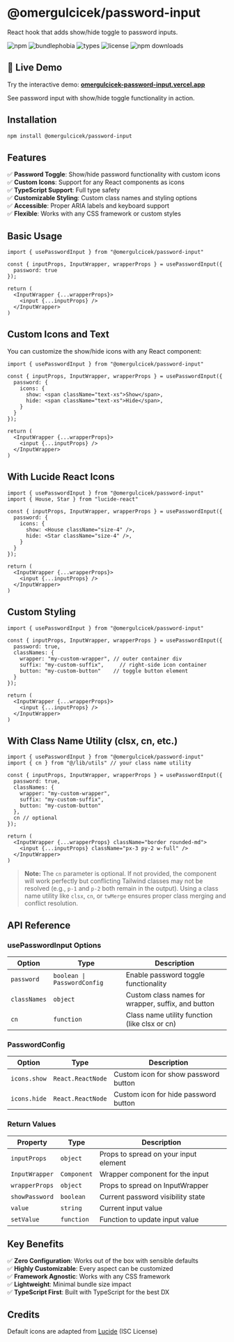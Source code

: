 # @omergulcicek/password-input

React hook that adds show/hide toggle to password inputs.

![npm](https://img.shields.io/npm/v/@omergulcicek/password-input)
![bundlephobia](https://img.shields.io/bundlephobia/minzip/@omergulcicek/password-input)
![types](https://img.shields.io/npm/types/@omergulcicek/password-input)
![license](https://img.shields.io/npm/l/@omergulcicek/password-input)
![npm downloads](https://img.shields.io/npm/dw/@omergulcicek/password-input)

## 🚀 Live Demo

Try the interactive demo: **[omergulcicek-password-input.vercel.app](https://omergulcicek-password-input.vercel.app/)**

See password input with show/hide toggle functionality in action.

## Installation

```bash
npm install @omergulcicek/password-input
```

## Features

✅ **Password Toggle**: Show/hide password functionality with custom icons  
✅ **Custom Icons**: Support for any React components as icons  
✅ **TypeScript Support**: Full type safety  
✅ **Customizable Styling**: Custom class names and styling options  
✅ **Accessible**: Proper ARIA labels and keyboard support  
✅ **Flexible**: Works with any CSS framework or custom styles  

## Basic Usage

```tsx
import { usePasswordInput } from "@omergulcicek/password-input"

const { inputProps, InputWrapper, wrapperProps } = usePasswordInput({
  password: true
});

return (
  <InputWrapper {...wrapperProps}>
    <input {...inputProps} />
  </InputWrapper>
)
```

## Custom Icons and Text

You can customize the show/hide icons with any React component:

```tsx
import { usePasswordInput } from "@omergulcicek/password-input"

const { inputProps, InputWrapper, wrapperProps } = usePasswordInput({
  password: {
    icons: {
      show: <span className="text-xs">Show</span>,
      hide: <span className="text-xs">Hide</span>,
    }
  }
});

return (
  <InputWrapper {...wrapperProps}>
    <input {...inputProps} />
  </InputWrapper>
)
```

## With Lucide React Icons

```tsx
import { usePasswordInput } from "@omergulcicek/password-input"
import { House, Star } from "lucide-react"

const { inputProps, InputWrapper, wrapperProps } = usePasswordInput({
  password: {
    icons: {
      show: <House className="size-4" />,
      hide: <Star className="size-4" />,
    }
  }
});

return (
  <InputWrapper {...wrapperProps}>
    <input {...inputProps} />
  </InputWrapper>
)
```

## Custom Styling

```tsx
import { usePasswordInput } from "@omergulcicek/password-input"

const { inputProps, InputWrapper, wrapperProps } = usePasswordInput({
  password: true,
  classNames: {
    wrapper: "my-custom-wrapper", // outer container div
    suffix: "my-custom-suffix",     // right-side icon container
    button: "my-custom-button"    // toggle button element
  }
});

return (
  <InputWrapper {...wrapperProps}>
    <input {...inputProps} />
  </InputWrapper>
)
```

## With Class Name Utility (clsx, cn, etc.)

```tsx
import { usePasswordInput } from "@omergulcicek/password-input"
import { cn } from "@/lib/utils" // your class name utility

const { inputProps, InputWrapper, wrapperProps } = usePasswordInput({
  password: true,
  classNames: {
    wrapper: "my-custom-wrapper",
    suffix: "my-custom-suffix", 
    button: "my-custom-button"
  },
  cn // optional
});

return (
  <InputWrapper {...wrapperProps} className="border rounded-md">
    <input {...inputProps} className="px-3 py-2 w-full" />
  </InputWrapper>
)
```

> **Note:** The `cn` parameter is optional. If not provided, the component will work perfectly but conflicting Tailwind classes may not be resolved (e.g., `p-1` and `p-2` both remain in the output). Using a class name utility like `clsx`, `cn`, or `twMerge` ensures proper class merging and conflict resolution.

## API Reference

### usePasswordInput Options

| Option | Type | Description |
|--------|------|-------------|
| `password` | `boolean \| PasswordConfig` | Enable password toggle functionality |
| `classNames` | `object` | Custom class names for wrapper, suffix, and button |
| `cn` | `function` | Class name utility function (like clsx or cn) |

### PasswordConfig

| Option | Type | Description |
|--------|------|-------------|
| `icons.show` | `React.ReactNode` | Custom icon for show password button |
| `icons.hide` | `React.ReactNode` | Custom icon for hide password button |

### Return Values

| Property | Type | Description |
|----------|------|-------------|
| `inputProps` | `object` | Props to spread on your input element |
| `InputWrapper` | `Component` | Wrapper component for the input |
| `wrapperProps` | `object` | Props to spread on InputWrapper |
| `showPassword` | `boolean` | Current password visibility state |
| `value` | `string` | Current input value |
| `setValue` | `function` | Function to update input value |

## Key Benefits

✅ **Zero Configuration**: Works out of the box with sensible defaults  
✅ **Highly Customizable**: Every aspect can be customized  
✅ **Framework Agnostic**: Works with any CSS framework  
✅ **Lightweight**: Minimal bundle size impact  
✅ **TypeScript First**: Built with TypeScript for the best DX

## Credits

Default icons are adapted from [Lucide](https://lucide.dev) (ISC License)

